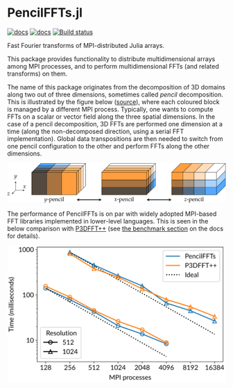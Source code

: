 # PencilFFTs.jl

[![docs](https://img.shields.io/badge/docs-stable-blue.svg)](https://jipolanco.github.io/PencilFFTs.jl/stable/)
[![docs](https://img.shields.io/badge/docs-dev-blue.svg)](https://jipolanco.github.io/PencilFFTs.jl/dev/)
[![Build status](https://travis-ci.com/jipolanco/PencilFFTs.jl.svg?branch=master)](https://travis-ci.com/jipolanco/PencilFFTs.jl)

Fast Fourier transforms of MPI-distributed Julia arrays.

This package provides functionality to distribute multidimensional arrays among
MPI processes, and to perform multidimensional FFTs (and related transforms) on
them.

The name of this package originates from the decomposition of 3D domains along
two out of three dimensions, sometimes called *pencil* decomposition.
This is illustrated by the figure below
([source](https://hal.archives-ouvertes.fr/tel-02084215v1)),
where each coloured block is managed by a different MPI process.
Typically, one wants to compute FFTs on a scalar or vector field along the
three spatial dimensions.
In the case of a pencil decomposition, 3D FFTs are performed one dimension at
a time (along the non-decomposed direction, using a serial FFT implementation).
Global data transpositions are then needed to switch from one pencil
configuration to the other and perform FFTs along the other dimensions.

<p align="center">
<img alt="Pencil decomposition of 3D domains" src="docs/src/img/pencils.svg">
</p>

The performance of PencilFFTs is on par with widely adopted MPI-based FFT
libraries implemented in lower-level languages.
This is seen in the below comparison with [P3DFFT++](https://www.p3dfft.net/)
(see [the benchmark section](https://jipolanco.github.io/PencilFFTs.jl/dev/benchmarks/) on the docs for details).

<p align="center">
<img alt="Strong scaling of PencilFFTs" src="benchmarks/clusters/idris.jean_zay/timing_comparison.svg">
</p>
